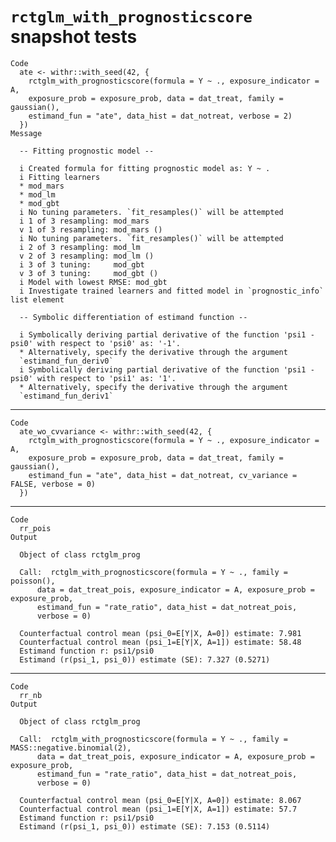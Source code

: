 # `rctglm_with_prognosticscore` snapshot tests

    Code
      ate <- withr::with_seed(42, {
        rctglm_with_prognosticscore(formula = Y ~ ., exposure_indicator = A,
        exposure_prob = exposure_prob, data = dat_treat, family = gaussian(),
        estimand_fun = "ate", data_hist = dat_notreat, verbose = 2)
      })
    Message
      
      -- Fitting prognostic model --
      
      i Created formula for fitting prognostic model as: Y ~ .
      i Fitting learners
      * mod_mars
      * mod_lm
      * mod_gbt
      i	No tuning parameters. `fit_resamples()` will be attempted
      i 1 of 3 resampling: mod_mars
      v 1 of 3 resampling: mod_mars ()
      i	No tuning parameters. `fit_resamples()` will be attempted
      i 2 of 3 resampling: mod_lm
      v 2 of 3 resampling: mod_lm ()
      i 3 of 3 tuning:     mod_gbt
      v 3 of 3 tuning:     mod_gbt ()
      i Model with lowest RMSE: mod_gbt
      i Investigate trained learners and fitted model in `prognostic_info` list element
      
      -- Symbolic differentiation of estimand function --
      
      i Symbolically deriving partial derivative of the function 'psi1 - psi0' with respect to 'psi0' as: '-1'.
      * Alternatively, specify the derivative through the argument
      `estimand_fun_deriv0`
      i Symbolically deriving partial derivative of the function 'psi1 - psi0' with respect to 'psi1' as: '1'.
      * Alternatively, specify the derivative through the argument
      `estimand_fun_deriv1`

---

    Code
      ate_wo_cvvariance <- withr::with_seed(42, {
        rctglm_with_prognosticscore(formula = Y ~ ., exposure_indicator = A,
        exposure_prob = exposure_prob, data = dat_treat, family = gaussian(),
        estimand_fun = "ate", data_hist = dat_notreat, cv_variance = FALSE, verbose = 0)
      })

---

    Code
      rr_pois
    Output
      
      Object of class rctglm_prog 
      
      Call:  rctglm_with_prognosticscore(formula = Y ~ ., family = poisson(), 
          data = dat_treat_pois, exposure_indicator = A, exposure_prob = exposure_prob, 
          estimand_fun = "rate_ratio", data_hist = dat_notreat_pois, 
          verbose = 0)
      
      Counterfactual control mean (psi_0=E[Y|X, A=0]) estimate: 7.981
      Counterfactual control mean (psi_1=E[Y|X, A=1]) estimate: 58.48
      Estimand function r: psi1/psi0
      Estimand (r(psi_1, psi_0)) estimate (SE): 7.327 (0.5271)

---

    Code
      rr_nb
    Output
      
      Object of class rctglm_prog 
      
      Call:  rctglm_with_prognosticscore(formula = Y ~ ., family = MASS::negative.binomial(2), 
          data = dat_treat_pois, exposure_indicator = A, exposure_prob = exposure_prob, 
          estimand_fun = "rate_ratio", data_hist = dat_notreat_pois, 
          verbose = 0)
      
      Counterfactual control mean (psi_0=E[Y|X, A=0]) estimate: 8.067
      Counterfactual control mean (psi_1=E[Y|X, A=1]) estimate: 57.7
      Estimand function r: psi1/psi0
      Estimand (r(psi_1, psi_0)) estimate (SE): 7.153 (0.5114)


